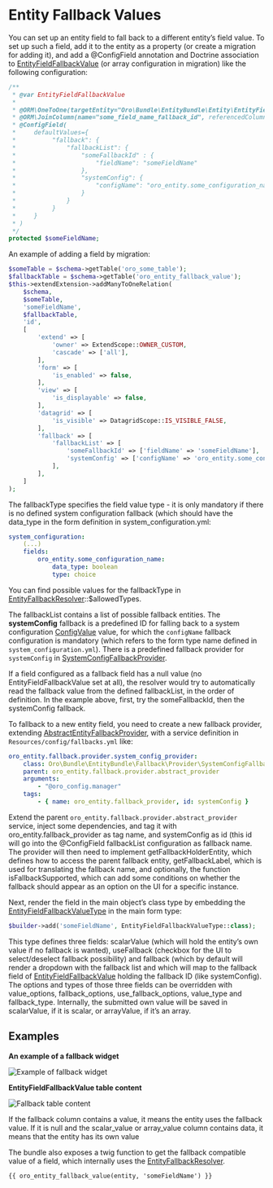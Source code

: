 <a id="dev-entities-fallback"></a>

# Entity Fallback Values

You can set up an entity field to fall back to a different entity’s field value.
To set up such a field, add it to the entity as a property (or create a migration for adding it), and add a @ConfigField annotation and Doctrine association to <a href="https://github.com/oroinc/platform/blob/5.0/src/Oro/Bundle/EntityBundle/Entity/EntityFieldFallbackValue.php" target="_blank">EntityFieldFallbackValue</a> (or array configuration in migration) like the following configuration:

```php
/**
 * @var EntityFieldFallbackValue
 *
 * @ORM\OneToOne(targetEntity="Oro\Bundle\EntityBundle\Entity\EntityFieldFallbackValue", cascade={"All"})
 * @ORM\JoinColumn(name="some_field_name_fallback_id", referencedColumnName="id", onDelete="SET NULL")
 * @ConfigField(
 *     defaultValues={
 *          "fallback": {
 *              "fallbackList": {
 *                  "someFallbackId" : {
 *                      "fieldName": "someFieldName"
 *                  },
 *                  "systemConfig": {
 *                      "configName": "oro_entity.some_configuration_name"
 *                  }
 *              }
 *          }
 *     }
 * )
 */
protected $someFieldName;
```

An example of adding a field by migration:

```php
$someTable = $schema->getTable('oro_some_table');
$fallbackTable = $schema->getTable('oro_entity_fallback_value');
$this->extendExtension->addManyToOneRelation(
    $schema,
    $someTable,
    'someFieldName',
    $fallbackTable,
    'id',
    [
        'extend' => [
            'owner' => ExtendScope::OWNER_CUSTOM,
            'cascade' => ['all'],
        ],
        'form' => [
            'is_enabled' => false,
        ],
        'view' => [
            'is_displayable' => false,
        ],
        'datagrid' => [
            'is_visible' => DatagridScope::IS_VISIBLE_FALSE,
        ],
        'fallback' => [
            'fallbackList' => [
                'someFallbackId' => ['fieldName' => 'someFieldName'],
                'systemConfig' => ['configName' => 'oro_entity.some_configuration_name'],
            ],
        ],
    ]
);
```

The fallbackType specifies the field value type - it is only mandatory if there is no defined system configuration fallback (which should have the data_type in the form definition in system_configuration.yml:

```yaml
system_configuration:
    (...)
    fields:
        oro_entity.some_configuration_name:
            data_type: boolean
            type: choice
```

You can find possible values for the fallbackType in <a href="https://github.com/oroinc/platform/blob/5.0/src/Oro/Bundle/EntityBundle/Fallback/EntityFallbackResolver.php" target="_blank">EntityFallbackResolver</a>::$allowedTypes.

The fallbackList contains a list of possible fallback entities. The **systemConfig** fallback is a predefined ID for falling
back to a system configuration <a href="https://github.com/oroinc/platform/blob/5.0/src/Oro/Bundle/ConfigBundle/Entity/ConfigValue.php" target="_blank">ConfigValue</a> value, for which the `configName` fallback configuration is mandatory (which refers to the form type name defined in `system_configuration.yml`). There is a predefined fallback provider for `systemConfig` in <a href="https://github.com/oroinc/platform/blob/5.0/src/Oro/Bundle/EntityBundle/Fallback/Provider/SystemConfigFallbackProvider.php" target="_blank">SystemConfigFallbackProvider</a>.

If a field configured as a fallback field has a null value (no EntityFieldFallbackValue set at all), the resolver would try to automatically read the fallback value from the defined fallbackList, in the order of definition. In the example above, first, try the
someFallbackId, then the systemConfig fallback.

To fallback to a new entity field, you need to create a new fallback provider, extending <a href="https://github.com/oroinc/platform/blob/5.0/src/Oro/Bundle/EntityBundle/Fallback/Provider/AbstractEntityFallbackProvider.php" target="_blank">AbstractEntityFallbackProvider</a>, with a service definition in `Resources/config/fallbacks.yml` like:

```yaml
oro_entity.fallback.provider.system_config_provider:
    class: Oro\Bundle\EntityBundle\Fallback\Provider\SystemConfigFallbackProvider
    parent: oro_entity.fallback.provider.abstract_provider
    arguments:
        - "@oro_config.manager"
    tags:
        - { name: oro_entity.fallback_provider, id: systemConfig }
```

Extend the parent `oro_entity.fallback.provider.abstract_provider` service, inject some dependencies, and tag it with
oro_entity.fallback_provider as tag name, and systemConfig as id (this id will go into the @ConfigField fallbackList configuration as fallback name.
The provider will then need to implement getFallbackHolderEntity, which defines how to access the parent fallback entity, getFallbackLabel, which is used for translating the fallback name,
and optionally, the function isFallbackSupported, which can add some conditions on whether the fallback should appear as an option on the UI for a specific instance.

Next, render the field in the main object’s class type by embedding the <a href="https://github.com/oroinc/platform/blob/5.0/src/Oro/Bundle/EntityBundle/Form/Type/EntityFieldFallbackValueType.php" target="_blank">EntityFieldFallbackValueType</a> in the main form type:

```php
$builder->add('someFieldName', EntityFieldFallbackValueType::class);
```

This type defines three fields: scalarValue (which will hold the entity’s own value if no fallback is wanted), useFallback (checkbox for the UI to select/deselect fallback possibility) and fallback (which by default will render a dropdown with the fallback list and which will map to the fallback field of <a href="https://github.com/oroinc/platform/blob/5.0/src/Oro/Bundle/EntityBundle/Entity/EntityFieldFallbackValue.php" target="_blank">EntityFieldFallbackValue</a> holding the fallback ID (like systemConfig).
The options and types of those three fields can be overridden with value_options, fallback_options, use_fallback_options, value_type and fallback_type. Internally, the submitted own value will be saved in scalarValue, if it is scalar, or arrayValue, if it’s an array.

## Examples

**An example of a fallback widget**

![Example of fallback widget](img/backend/entities/fallback_example.png)

**EntityFieldFallbackValue table content**

![Fallback table content](img/backend/entities/fallback_table.png)

If the fallback column contains a value, it means the entity uses the fallback value. If it is null and the scalar_value or array_value column contains data, it means that the entity has its own value

The bundle also exposes a twig function to get the fallback compatible value of a field, which internally uses the <a href="https://github.com/oroinc/platform/blob/5.0/src/Oro/Bundle/EntityBundle/Fallback/EntityFallbackResolver.php" target="_blank">EntityFallbackResolver</a>.

```twig
{{ oro_entity_fallback_value(entity, 'someFieldName') }}
```

<!-- Frontend -->
